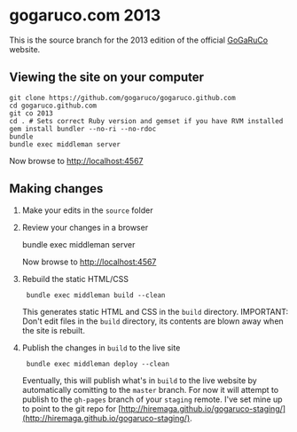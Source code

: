 # gogaruco.com 2013

This is the source branch for the 2013 edition of the official [GoGaRuCo](http://gogaruco.com/) website.

## Viewing the site on your computer

```
git clone https://github.com/gogaruco/gogaruco.github.com
cd gogaruco.github.com
git co 2013
cd . # Sets correct Ruby version and gemset if you have RVM installed
gem install bundler --no-ri --no-rdoc
bundle
bundle exec middleman server
```

Now browse to [http://localhost:4567](http://localhost:4567)

## Making changes

1. Make your edits in the `source` folder

2. Review your changes in a browser

      bundle exec middleman server
  
  	Now browse to [http://localhost:4567](http://localhost:4567)

3. Rebuild the static HTML/CSS

    	bundle exec middleman build --clean

  	This generates static HTML and CSS in the `build` directory. IMPORTANT: Don't edit files in the `build` directory, its contents are blown away when the site is rebuilt.
  
4. Publish the changes in `build` to the live site
    
    	bundle exec middleman deploy --clean
  
  	Eventually, this will publish what's in `build` to the live website by automatically comitting to the `master` branch. For now it will attempt to publish to the `gh-pages` branch of your `staging` remote. I've set mine up to point to the git repo for [http://hiremaga.github.io/gogaruco-staging/](http://hiremaga.github.io/gogaruco-staging/).
